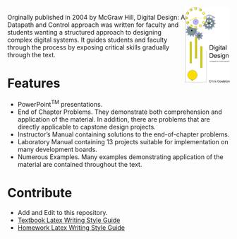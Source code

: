 <img src="Latex/Fig/colorCover.jpg" align="right" alt="Digital Design Text Cover" width="20%"/>

Orginally published in 2004 by McGraw Hill, Digital Design: A Datapath and Control approach was
written for faculty and students wanting a structured approach to designing complex digital
systems.  It guides students and faculty through the process by exposing critical skills
gradually through the text. 

# Features
* PowerPoint<sup>TM</sup> presentations.
* End of Chapter Problems. They demonstrate both comprehension and application of the material. In addition, there are problems 
		that are directly applicable to capstone design projects.
* Instructor’s Manual containing solutions to the end-of-chapter problems.
* Laboratory Manual containing 13 projects suitable for implementation on many development boards.
* Numerous Examples. Many examples demonstrating application of the material are contained throughout the text. 


# Contribute
* Add and Edit to this repository.  
* [Textbook Latex Writing Style Guide](https://github.com/coulston/Design-For-Electrical-and-Computer-Engineering/blob/main/Latex/howTo/book.tex)
* [Homework Latex Writing Style Guide](https://github.com/coulston/Design-For-Electrical-and-Computer-Engineering/blob/main/Latex/howTo/hwSolutions.tex)

